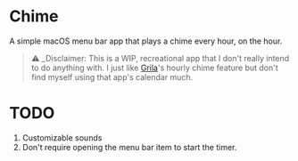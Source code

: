 # Chime

A simple macOS menu bar app that plays a chime every hour, on the hour.

> :warning: _Disclaimer: This is a WIP, recreational app that I don't really intend to do anything with. I just like [Grila](https://lowtechguys.com/grila/)'s hourly chime feature but don't find myself using that app's calendar much.

# TODO
1. Customizable sounds
2. Don't require opening the menu bar item to start the timer.
